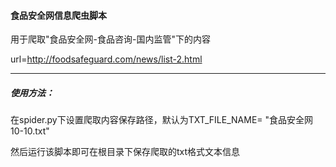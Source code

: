 #### 食品安全网信息爬虫脚本

用于爬取"食品安全网-食品咨询-国内监管"下的内容

url=http://foodsafeguard.com/news/list-2.html

-----

##### 使用方法：

在spider.py下设置爬取内容保存路径，默认为TXT_FILE_NAME= "食品安全网10-10.txt"

然后运行该脚本即可在根目录下保存爬取的txt格式文本信息

